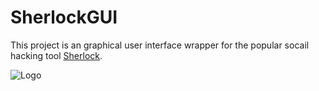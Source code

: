 # SherlockGUI
This project is an graphical user interface wrapper for the popular socail hacking tool [Sherlock](https://github.com/sherlock-project/sherlock).

![Logo](SherlockGUI/res/sherlock.png)